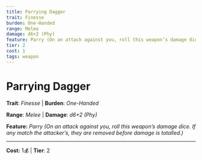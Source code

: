```yaml
---
title: Parrying Dagger
trait: Finesse
burden: One-Handed
range: Melee
damage: d6+2 (Phy)
feature: Parry (On an attack against you, roll this weapon’s damage dice. If any match the attacker’s, they are removed before damage is totalled.)
tier: 2
cost: 1
tags: weapon
---
```

# Parrying Dagger

**Trait**: _Finesse_ | **Burden**: _One-Handed_

**Range**: _Melee_ | **Damage**: _d6+2 (Phy)_

**Feature:** _Parry (On an attack against you, roll this weapon’s damage dice. If any match the attacker’s, they are removed before damage is totalled.)_

___
**Cost:** 1💰 | **Tier**: 2
